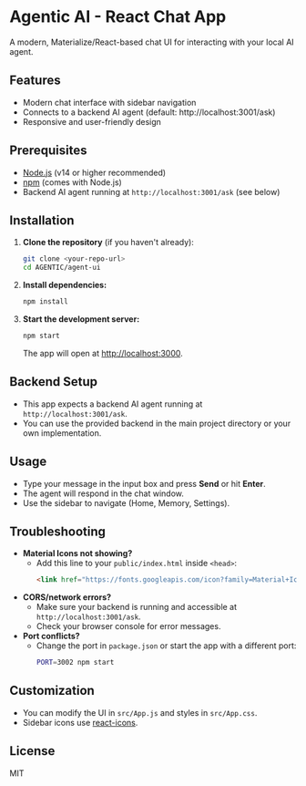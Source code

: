 # Agentic AI - React Chat App

A modern, Materialize/React-based chat UI for interacting with your local AI agent.

## Features
- Modern chat interface with sidebar navigation
- Connects to a backend AI agent (default: http://localhost:3001/ask)
- Responsive and user-friendly design

## Prerequisites
- [Node.js](https://nodejs.org/) (v14 or higher recommended)
- [npm](https://www.npmjs.com/) (comes with Node.js)
- Backend AI agent running at `http://localhost:3001/ask` (see below)

## Installation

1. **Clone the repository** (if you haven't already):
   ```sh
   git clone <your-repo-url>
   cd AGENTIC/agent-ui
   ```

2. **Install dependencies:**
   ```sh
   npm install
   ```

3. **Start the development server:**
   ```sh
   npm start
   ```
   The app will open at [http://localhost:3000](http://localhost:3000).

## Backend Setup
- This app expects a backend AI agent running at `http://localhost:3001/ask`.
- You can use the provided backend in the main project directory or your own implementation.

## Usage
- Type your message in the input box and press **Send** or hit **Enter**.
- The agent will respond in the chat window.
- Use the sidebar to navigate (Home, Memory, Settings).

## Troubleshooting
- **Material Icons not showing?**
  - Add this line to your `public/index.html` inside `<head>`:
    ```html
    <link href="https://fonts.googleapis.com/icon?family=Material+Icons" rel="stylesheet">
    ```
- **CORS/network errors?**
  - Make sure your backend is running and accessible at `http://localhost:3001/ask`.
  - Check your browser console for error messages.
- **Port conflicts?**
  - Change the port in `package.json` or start the app with a different port:
    ```sh
    PORT=3002 npm start
    ```

## Customization
- You can modify the UI in `src/App.js` and styles in `src/App.css`.
- Sidebar icons use [react-icons](https://react-icons.github.io/react-icons/).

## License
MIT
